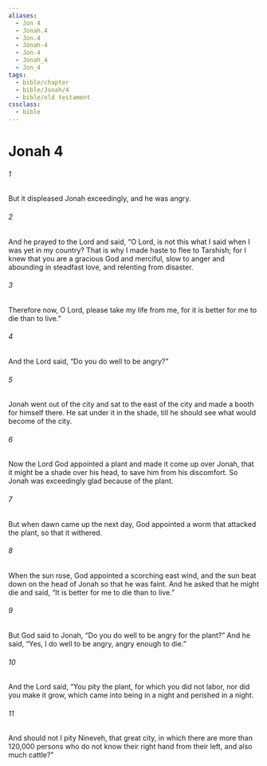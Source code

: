 ```yaml
---
aliases:
  - Jon 4
  - Jonah.4
  - Jon.4
  - Jonah-4
  - Jon-4
  - Jonah_4
  - Jon_4
tags:
  - bible/chapter
  - bible/Jonah/4
  - bible/old testament
cssclass:
  - bible
---
```


# Jonah 4

###### 1
But it displeased Jonah exceedingly, and he was angry.
###### 2
And he prayed to the Lord and said, “O Lord, is not this what I said when I was yet in my country? That is why I made haste to flee to Tarshish; for I knew that you are a gracious God and merciful, slow to anger and abounding in steadfast love, and relenting from disaster.
###### 3
Therefore now, O Lord, please take my life from me, for it is better for me to die than to live.”
###### 4
And the Lord said, “Do you do well to be angry?”
###### 5
Jonah went out of the city and sat to the east of the city and made a booth for himself there. He sat under it in the shade, till he should see what would become of the city.
###### 6
Now the Lord God appointed a plant and made it come up over Jonah, that it might be a shade over his head, to save him from his discomfort. So Jonah was exceedingly glad because of the plant.
###### 7
But when dawn came up the next day, God appointed a worm that attacked the plant, so that it withered.
###### 8
When the sun rose, God appointed a scorching east wind, and the sun beat down on the head of Jonah so that he was faint. And he asked that he might die and said, “It is better for me to die than to live.”
###### 9
But God said to Jonah, “Do you do well to be angry for the plant?” And he said, “Yes, I do well to be angry, angry enough to die.”
###### 10
And the Lord said, “You pity the plant, for which you did not labor, nor did you make it grow, which came into being in a night and perished in a night.
###### 11
And should not I pity Nineveh, that great city, in which there are more than 120,000 persons who do not know their right hand from their left, and also much cattle?”


